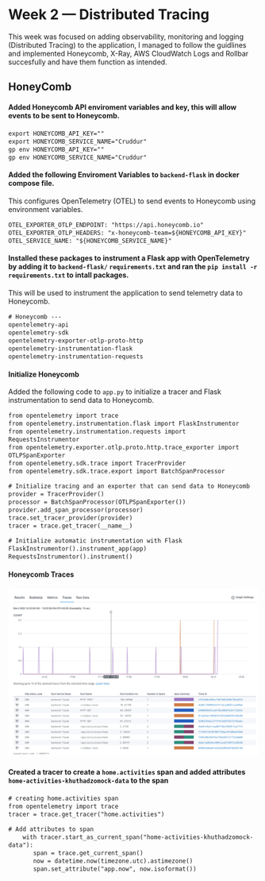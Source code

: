 # Week 2 — Distributed Tracing
This week was focused on adding observability, monitoring and logging (Distributed Tracing) to the application, I managed to follow the guidlines and implemented Honeycomb, X-Ray, AWS CloudWatch Logs and Rollbar succesfully and have them function as intended.

## HoneyComb
#### Added Honeycomb API enviroment variables and key, this will allow events to be sent to Honeycomb.
```
export HONEYCOMB_API_KEY=""
export HONEYCOMB_SERVICE_NAME="Cruddur"
gp env HONEYCOMB_API_KEY=""
gp env HONEYCOMB_SERVICE_NAME="Cruddur"
```
#### Added the following Enviroment Variables to ```backend-flask``` in docker compose file.
This configures OpenTelemetry (OTEL) to send events to Honeycomb using environment variables.
```
OTEL_EXPORTER_OTLP_ENDPOINT: "https://api.honeycomb.io"
OTEL_EXPORTER_OTLP_HEADERS: "x-honeycomb-team=${HONEYCOMB_API_KEY}"
OTEL_SERVICE_NAME: "${HONEYCOMB_SERVICE_NAME}"
```
#### Installed these packages to instrument a Flask app with OpenTelemetry by adding it to ```backend-flask/``` ```requirements.txt``` and ran the ```pip install -r requirements.txt``` to intall packages.
This will be used to instrument the application to send telemetry data to Honeycomb.

```
# Honeycomb ---
opentelemetry-api 
opentelemetry-sdk 
opentelemetry-exporter-otlp-proto-http 
opentelemetry-instrumentation-flask 
opentelemetry-instrumentation-requests
```
#### Initialize Honeycomb
Added the following code to ```app.py``` to initialize a tracer and Flask instrumentation to send data to Honeycomb.
```
from opentelemetry import trace
from opentelemetry.instrumentation.flask import FlaskInstrumentor
from opentelemetry.instrumentation.requests import RequestsInstrumentor
from opentelemetry.exporter.otlp.proto.http.trace_exporter import OTLPSpanExporter
from opentelemetry.sdk.trace import TracerProvider
from opentelemetry.sdk.trace.export import BatchSpanProcessor
```
```
# Initialize tracing and an exporter that can send data to Honeycomb
provider = TracerProvider()
processor = BatchSpanProcessor(OTLPSpanExporter())
provider.add_span_processor(processor)
trace.set_tracer_provider(provider)
tracer = trace.get_tracer(__name__)
```
```
# Initialize automatic instrumentation with Flask
FlaskInstrumentor().instrument_app(app)
RequestsInstrumentor().instrument()
```
#### Honeycomb Traces
![Honeycomb](assets/honeycomb.png)
#### Created a tracer to create a ```home.activities``` span and added attributes ```home-activities-khuthadzomock-data``` to the span
```
# creating home.activities span
from opentelemetry import trace
tracer = trace.get_tracer("home.activities")
```
```
# Add attributes to span
    with tracer.start_as_current_span("home-activities-khuthadzomock-data"):
       span = trace.get_current_span()
       now = datetime.now(timezone.utc).astimezone()
       span.set_attribute("app.now", now.isoformat())
```
